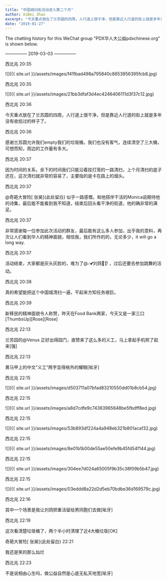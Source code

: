```yaml
---
title: "中国城扫街活动进入第二个月"
author: XiBei Zhao
excerpt: "今天重点放在了兰苏圆的四周，人行道上很干净，但是靠近人行道的街上就是多年没有收拾过的样子了。感谢兰苏圆允许我们empty我们的垃圾桶，我们也没有客气，连续清空了三大桶。非常感谢每一位参加此次活动的群友和他们的家人们，最后能有这么多人参加，出乎我的意料，再次让人们看到华人的精神面貌。"
date: "2019-01-27"
---
```


The chatting history for this WeChat group "PDX华人大公益pdxchinese.org" is shown below.

—————  2019-03-03  —————


西北兆  20:35

![]({{ site.url }}/assets/images/f41fbad498a795840c8653956395fcb8.jpg)

西北兆  20:35

![]({{ site.url }}/assets/images/21bb3dfaf3d4ec4246406111d3f37c12.jpg)

西北兆  20:36

今天重点放在了兰苏圆的四周，人行道上很干净，但是靠近人行道的街上就是多年没有收拾过的样子了。

西北兆  20:36

感谢兰苏圆允许我们empty我们的垃圾桶，我们也没有客气，连续清空了三大桶，可想而知，周边的工作量有多大。

西北兆  20:37

因为时间的关系，余下的时间我们只能沿着挂灯笼的一路清扫，上个月清扫的底子还在，这次清扫就非常的容易了，主要指的是卡在路上的烟头。

西北兆  20:37

@奇葩大冒险[ 张昊]{此处留白} 似乎一路感慨，和他搭伴干活的Monica说期待他的诗集，最后能不能看到我不知道，结束后回头看干净的街道，他的确非常的满足。

西北兆  20:37

非常感谢每一位参加此次活动的群友，最后能有这么多人参加，出乎我的意料，再次让人们看到华人的精神面貌，相信我，我们所作的的，无论多少，it will go a long way.

西北兆  20:37

活动结束，大家都是灰头灰脸的，难为了@🎶💕刘鸽👀👂 ，过后还要去参加跳舞的活动。

西北兆  20:38

真的希望能把这个中国城清扫一遍，干起来方知任务艰巨。

西北兆  20:39

新移民的精神面貌令人称赞，昨天在Food Bank两家，今天又是一家三口[ThumbsUp][Rose][Rose]

西北兆  22:13

兰苏园的@Venus 正好出得园门，直赞来了这么多的义工，马上拿起手机照了起来[强]

西北兆  22:13

黄马甲上的中文“义工”两字显得格外的耀眼[呲牙]

西北兆  22:15

![]({{ site.url }}/assets/images/d503711a07bfad83210550dd01b8cb54.jpg)

西北兆  22:15

![]({{ site.url }}/assets/images/a8d7cdfe9c74363965648be5fbdff8ed.jpg)

西北兆  22:15

![]({{ site.url }}/assets/images/53b893df224a4a948eb321b801acaf32.jpg)

西北兆  22:15

![]({{ site.url }}/assets/images/8e01b1b00de55ae50efe9b45fd54f144.jpg)

西北兆  22:15

![]({{ site.url }}/assets/images/304ee7d024a65005f9b35c38f09b5b47.jpg)

西北兆  22:15

![]({{ site.url }}/assets/images/03eddd8a22d2d5eb70bdbe36d169579c.jpg)

西北兆  22:16

其中一个场景是我让刘鸽把重活留给男同胞们去做[呲牙]

西北兆  22:19

这次看清楚垃圾桶了，两个半小时清理了近4大桶垃圾[OK]

奇葩大冒险[ 张昊]{此处留白}  22:21

我还是笑的那么灿烂

西北兆  22:23

不是说相由心生吗，做公益自然是心底无私天地宽[呲牙]
